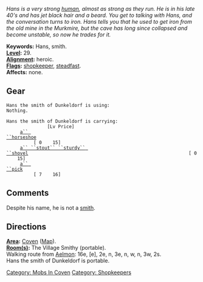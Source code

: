 *Hans is a very strong [human](Humans "wikilink"), almost as strong as
they run. He is in his late 40's and has jet black hair and a beard. You
get to talking with Hans, and the conversation turns to iron. Hans tells
you that he used to get iron from the old mine in the Murkmire, but the
cave has long since collapsed and become unstable, so now he trades for
it.*

**Keywords:** Hans, smith.  
**[Level](Level "wikilink"):** 29.  
**[Alignment](Alignment "wikilink"):** heroic.  
**[Flags](:Category:_Mob_Types "wikilink"):**
[shopkeeper](:Category:_Shopkeepers "wikilink"),
[steadfast](Sentinel_Mobs "wikilink").  
**Affects:** none.  

## Gear

`Hans the smith of Dunkeldorf is using:`  
`Nothing.`

`Hans the smith of Dunkeldorf is carrying:                                            [Lv Price]`  
`     `[`a`` ``horseshoe`](Horseshoe_(trash) "wikilink")`                                                                     [ 0    15]`  
`     `[`a`` ``stout`` ``sturdy`` ``shovel`](Stout_Sturdy_Shovel "wikilink")`                                                           [ 0    15]`  
`     `[`a`` ``pick`](Pick_(weapon) "wikilink")`                                                                          [ 7    16]`

## Comments

Despite his name, he is not a [smith](:Category:Smiths "wikilink").

## Directions

**[Area](:Category:_Areas "wikilink"):**
[Coven](:Category:_Coven "wikilink") ([Map](Coven_Map "wikilink")).  
**[Room(s)](:Category:_Rooms "wikilink"):** The Village Smithy
(portable).  
Walking route from [Aelmon](Aelmon "wikilink"): 16e, \[e\], 2e, n, 3e,
n, w, n, 3w, 2s.  
Hans the smith of Dunkeldorf is portable.  

[Category: Mobs In Coven](Category:_Mobs_In_Coven "wikilink") [Category:
Shopkeepers](Category:_Shopkeepers "wikilink")
